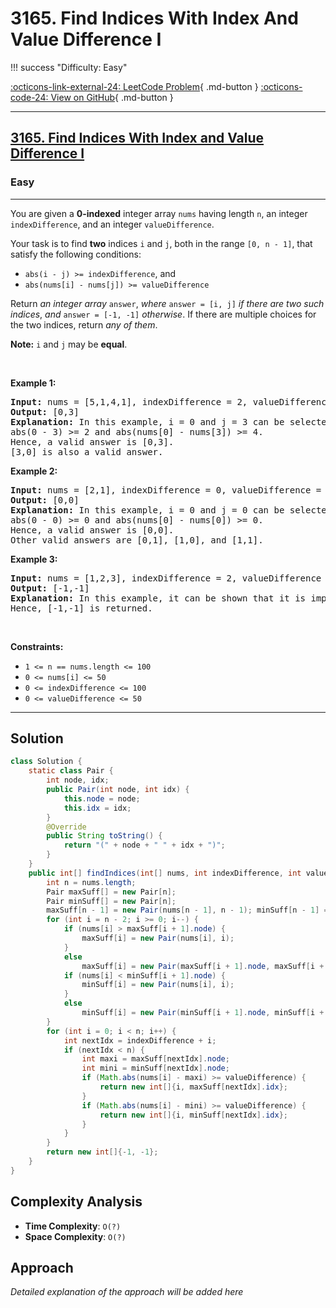 # 3165. Find Indices With Index And Value Difference I

!!! success "Difficulty: Easy"

[:octicons-link-external-24: LeetCode Problem](https://leetcode.com/problems/find-indices-with-index-and-value-difference-i/){ .md-button }
[:octicons-code-24: View on GitHub](https://github.com/RAJ8664/Leetcode/tree/master/3165-find-indices-with-index-and-value-difference-i){ .md-button }

---

<h2><a href="https://leetcode.com/problems/find-indices-with-index-and-value-difference-i">3165. Find Indices With Index and Value Difference I</a></h2><h3>Easy</h3><hr><p>You are given a <strong>0-indexed</strong> integer array <code>nums</code> having length <code>n</code>, an integer <code>indexDifference</code>, and an integer <code>valueDifference</code>.</p>

<p>Your task is to find <strong>two</strong> indices <code>i</code> and <code>j</code>, both in the range <code>[0, n - 1]</code>, that satisfy the following conditions:</p>

<ul>
	<li><code>abs(i - j) &gt;= indexDifference</code>, and</li>
	<li><code>abs(nums[i] - nums[j]) &gt;= valueDifference</code></li>
</ul>

<p>Return <em>an integer array</em> <code>answer</code>, <em>where</em> <code>answer = [i, j]</code> <em>if there are two such indices</em>, <em>and</em> <code>answer = [-1, -1]</code> <em>otherwise</em>. If there are multiple choices for the two indices, return <em>any of them</em>.</p>

<p><strong>Note:</strong> <code>i</code> and <code>j</code> may be <strong>equal</strong>.</p>

<p>&nbsp;</p>
<p><strong class="example">Example 1:</strong></p>

<pre>
<strong>Input:</strong> nums = [5,1,4,1], indexDifference = 2, valueDifference = 4
<strong>Output:</strong> [0,3]
<strong>Explanation:</strong> In this example, i = 0 and j = 3 can be selected.
abs(0 - 3) &gt;= 2 and abs(nums[0] - nums[3]) &gt;= 4.
Hence, a valid answer is [0,3].
[3,0] is also a valid answer.
</pre>

<p><strong class="example">Example 2:</strong></p>

<pre>
<strong>Input:</strong> nums = [2,1], indexDifference = 0, valueDifference = 0
<strong>Output:</strong> [0,0]
<strong>Explanation:</strong> In this example, i = 0 and j = 0 can be selected.
abs(0 - 0) &gt;= 0 and abs(nums[0] - nums[0]) &gt;= 0.
Hence, a valid answer is [0,0].
Other valid answers are [0,1], [1,0], and [1,1].
</pre>

<p><strong class="example">Example 3:</strong></p>

<pre>
<strong>Input:</strong> nums = [1,2,3], indexDifference = 2, valueDifference = 4
<strong>Output:</strong> [-1,-1]
<strong>Explanation:</strong> In this example, it can be shown that it is impossible to find two indices that satisfy both conditions.
Hence, [-1,-1] is returned.</pre>

<p>&nbsp;</p>
<p><strong>Constraints:</strong></p>

<ul>
	<li><code>1 &lt;= n == nums.length &lt;= 100</code></li>
	<li><code>0 &lt;= nums[i] &lt;= 50</code></li>
	<li><code>0 &lt;= indexDifference &lt;= 100</code></li>
	<li><code>0 &lt;= valueDifference &lt;= 50</code></li>
</ul>


---

## Solution

```java
class Solution {
    static class Pair {
        int node, idx;
        public Pair(int node, int idx) {
            this.node = node;
            this.idx = idx;
        }
        @Override
        public String toString() {
            return "(" + node + " " + idx + ")";
        }
    }
    public int[] findIndices(int[] nums, int indexDifference, int valueDifference) {
        int n = nums.length;
        Pair maxSuff[] = new Pair[n];
        Pair minSuff[] = new Pair[n];
        maxSuff[n - 1] = new Pair(nums[n - 1], n - 1); minSuff[n - 1] = new Pair(nums[n - 1], n - 1);
        for (int i = n - 2; i >= 0; i--) {
            if (nums[i] > maxSuff[i + 1].node) {
                maxSuff[i] = new Pair(nums[i], i);
            }
            else 
                maxSuff[i] = new Pair(maxSuff[i + 1].node, maxSuff[i + 1].idx);
            if (nums[i] < minSuff[i + 1].node) {
                minSuff[i] = new Pair(nums[i], i);
            }
            else 
                minSuff[i] = new Pair(minSuff[i + 1].node, minSuff[i + 1].idx);
        } 
        for (int i = 0; i < n; i++) {
            int nextIdx = indexDifference + i;
            if (nextIdx < n) {
                int maxi = maxSuff[nextIdx].node;
                int mini = minSuff[nextIdx].node;
                if (Math.abs(nums[i] - maxi) >= valueDifference) {
                    return new int[]{i, maxSuff[nextIdx].idx};
                }
                if (Math.abs(nums[i] - mini) >= valueDifference) {
                    return new int[]{i, minSuff[nextIdx].idx};
                } 
            }
        }
        return new int[]{-1, -1};
    }
}
```

## Complexity Analysis

- **Time Complexity**: `O(?)`
- **Space Complexity**: `O(?)`

## Approach

*Detailed explanation of the approach will be added here*

